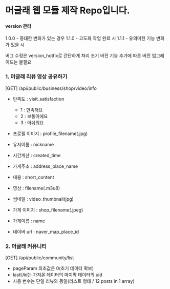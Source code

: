 # 머글래 웹 모듈 제작 Repo입니다.

#### version 관리

1.0.0 - 중대한 변화가 있는 경우
1.1.0 - 고도화 작업 완료 시
1.1.1 - 유의미한 기능 변화가 있을 시

버그 수정은 version_hotfix로 간단하게 처리
초기 버전 기능 추가에 따른 버전 업그레이드는 불필요



### 1. 머글래 리뷰 영상 공유하기

[GET] /api/public/business/shop/video/info

- 만족도 : visit_satisfaction
  - 1 : 만족해요
  - 2 : 보통이에요
  - 3 : 아쉬워요


- 프로필 이미지 : profile_filename(.jpg)
- 유저이름 : nickname
- 시간계산 : created_time
- 가게주소 : address_place_name


- 내용 : short_content


- 영상 : filename(.m3u8)
- 썸네일 : video_thumbnail(jpg)


- 가게 이미지 : shop_filename(.jpeg)
- 가게이름 : name
- 네이버 url : naver_map_place_id



### 2. 머글래 커뮤니티

[GET] /api/public/community/list

- pageParam 최초값은 0(초기 데이터 확보)
- lastUid는 가져온 데이터의 마지막 데이터의 uid
- 사용 변수는 단일 리뷰와 동일(리스트 형태 / 12 posts in 1 array)

